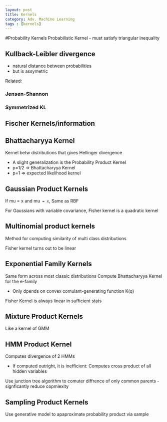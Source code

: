 ```yaml
---
layout: post
title: Kernels
category: Adv. Machine Learning
tags : [kernels]
---
```


#Probability Kernels 
Probabilistic Kernel - must satisfy triangular inequality

## Kullback-Leibler divergence
* natural distance between probabilities
* but is assymetric

Related:
### Jensen-Shannon
### Symmetrized KL

## Fischer Kernels/information

## Bhattacharyya Kernel

Kernel betw distributions that gives Hellinger divergence

* A slight generalization is the Probability Product Kernel
* p=1/2 => Bhattacharyya Kernel
* p=1 => expected likelihood kernel

## Gaussian Product Kernels
If mu = x and mu` = x`,
Same as RBF



For Gaussians with variable covariance,
Fisher kernel is a quadratic kernel

## Multinomial product kernels
Method for computing similarity of multi class distributions

Fisher kernel turns out to be linear

## Exponential Family Kernels
Same form across most classic distributions
Compute Bhattacharyya Kernel for the e-family
* Only dpends on convex comulant-generating function K(q)

Fisher Kernel is always linear in sufficient stats

## Mixture Product Kernels
Like a kernel of GMM

## HMM Product Kernel
Computes divergence of 2 HMMs
* If computed outright, it is inefficient: Computes cross product of all hidden variables

Use junction tree algorithm to comuter diffrence of only common parents - signficantly reduce copmlexity

## Sampling Product Kernels
Use generative model to apaproximate probability product via sample



